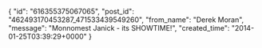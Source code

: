  {
   "id": "616355375067065",
   "post_id": "462493170453287_471533439549260",
   "from_name": "Derek Moran",
   "message": "Monnomest Janick - its SHOWTIME!",
   "created_time": "2014-01-25T03:39:29+0000"
 }
